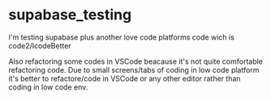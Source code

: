 # supabase_testing
I'm testing supabase plus another love code platforms code wich is code2/IcodeBetter

Also refactoring some codes in VSCode beacause it's not quite comfortable refactoring code. Due to small screens/tabs of coding in low code platform it's
better to refactore/code in VSCode or any other editor rather than coding in low code env. 
